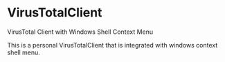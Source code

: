 VirusTotalClient
================

VirusTotal Client with Windows Shell Context Menu

This is a personal VirusTotalClient that is integrated with windows context shell menu.


